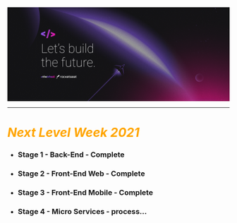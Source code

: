 
<img src="images\NLWHEAT - 2560x1080.png"  align="center"> 

---

#  <i style="color:orange"> **Next Level Week 2021**</i>

- ### **Stage 1 - Back-End - Complete**
- ### **Stage 2 - Front-End Web - Complete**
- ### **Stage 3 - Front-End Mobile - Complete**
- ### **Stage 4 - Micro Services - process...**
